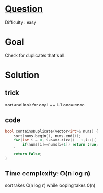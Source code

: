 # [Question](https://leetcode.com/problems/contains-duplicate/)
Difficulty : easy
# Goal
Check for duplicates that's all. 
# Solution
## trick
sort and look for any i == i+1 occurence
  
## code
```cpp
bool containsDuplicate(vector<int>& nums) {
    sort(nums.begin(), nums.end());
    for(int i = 0; i<nums.size() - 1;i++){
        if(nums[i]==nums[i+1]) return true;
    }
    return false;
}
  ```
  
## Time complexity: O(n log n)
sort takes O(n log n) while looping takes O(n)
  
